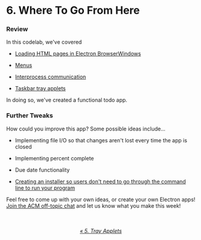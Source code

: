 # 6. Where To Go From Here

### Review

In this codelab, we've covered

* [Loading HTML pages in Electron BrowserWindows](https://github.com/OKStateACM/ElectronCodelab/blob/master/02%20-%20Creating%20an%20Electron%20App.md#loading-html-documents)

* [Menus](https://github.com/OKStateACM/ElectronCodelab/blob/master/03%20-%20Menus%20and%20Multi-Window%20Functionality.md#menus)

* [Interprocess communication](https://github.com/OKStateACM/ElectronCodelab/blob/master/04%20-%20Interprocess%20Communication.md#4-interprocess-communication)

* [Taskbar tray applets](https://github.com/OKStateACM/ElectronCodelab/blob/master/05%20-%20Tray%20Applets.md#trays)

In doing so, we've created a functional todo app.

### Further Tweaks

How could you improve this app? Some possible ideas include...

* Implementing file I/O so that changes aren't lost every time the app is closed

* Implementing percent complete

* Due date functionality

* [Creating an installer so users don't need to go through the command line to run your program](https://github.com/electron/windows-installer)

Feel free to come up with your own ideas, or create your own Electron apps! [Join the ACM off-topic chat](https://groupme.com/join_group/35797643/H8E0Ef) and let us know what you make this week!

<br/>

<center><h6><a href="https://github.com/OKStateACM/ElectronCodelab/blob/master/05%20-%20Tray%20Applets.md">« 5. Tray Applets</a></h6></center>
